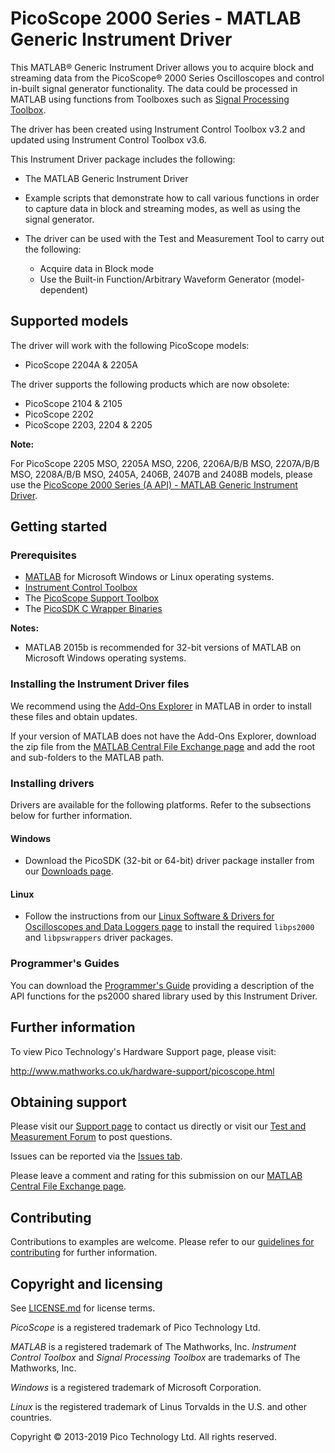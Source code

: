 # PicoScope 2000 Series - MATLAB Generic Instrument Driver

This MATLAB® Generic Instrument Driver allows you to acquire block and streaming data from the PicoScope® 2000 Series Oscilloscopes and control in-built signal generator functionality. The data could be processed in MATLAB using functions from Toolboxes such as [Signal Processing Toolbox](https://www.mathworks.com/products/signal.html). 

The driver has been created using Instrument Control Toolbox v3.2 and updated using Instrument Control Toolbox v3.6.

This Instrument Driver package includes the following: 

* The MATLAB Generic Instrument Driver 
* Example scripts that demonstrate how to call various functions in order to capture data in block and streaming modes, as well as using the signal generator.

* The driver can be used with the Test and Measurement Tool to carry out the following: 

  * Acquire data in Block mode  
  * Use the Built-in Function/Arbitrary Waveform Generator (model-dependent)

## Supported models

The driver will work with the following PicoScope models:

* PicoScope 2204A & 2205A

The driver supports the following products which are now obsolete:

* PicoScope 2104 & 2105 
* PicoScope 2202 
* PicoScope 2203, 2204 & 2205

**Note:**

For PicoScope 2205 MSO, 2205A MSO, 2206, 2206A/B/B MSO, 2207A/B/B MSO, 2208A/B/B MSO, 2405A, 2406B, 2407B and 2408B models, please use the 
[PicoScope 2000 Series (A API) - MATLAB Generic Instrument Driver](https://uk.mathworks.com/matlabcentral/fileexchange/55504-picoscope-2000-series--a-api--matlab-generic-instrument-driver).

## Getting started

### Prerequisites

* [MATLAB](https://uk.mathworks.com/products/matlab.html) for Microsoft Windows or Linux operating systems.
* [Instrument Control Toolbox](http://www.mathworks.co.uk/products/instrument/)
* The [PicoScope Support Toolbox](http://uk.mathworks.com/matlabcentral/fileexchange/53681-picoscope-support-toolbox)
* The [PicoSDK C Wrapper Binaries](https://github.com/picotech/picosdk-c-wrappers-binaries)

**Notes:**

* MATLAB 2015b is recommended for 32-bit versions of MATLAB on Microsoft Windows operating systems.

### Installing the Instrument Driver files

We recommend using the [Add-Ons Explorer](https://uk.mathworks.com/help/matlab/matlab_env/get-add-ons.html) in MATLAB in order to install these files and obtain updates.

If your version of MATLAB does not have the Add-Ons Explorer, download the zip file from the [MATLAB Central File Exchange page](https://uk.mathworks.com/matlabcentral/fileexchange/40134-picoscope-2000-series-matlab-generic-instrument-driver)
 and add the root and sub-folders to the MATLAB path.

### Installing drivers

Drivers are available for the following platforms. Refer to the subsections below for further information.

#### Windows

* Download the PicoSDK (32-bit or 64-bit) driver package installer from our [Downloads page](https://www.picotech.com/downloads).

#### Linux

* Follow the instructions from our [Linux Software & Drivers for Oscilloscopes and Data Loggers page](https://www.picotech.com/downloads/linux) to install the required `libps2000` and `libpswrappers` driver packages.

### Programmer's Guides

You can download the [Programmer's Guide](https://www.picotech.com/download/manuals/picoscope-2000-series-programmers-guide.pdf) providing a description of the API functions for the ps2000 shared library used by this Instrument Driver.

## Further information

To view Pico Technology's Hardware Support page, please visit:

http://www.mathworks.co.uk/hardware-support/picoscope.html

## Obtaining support

Please visit our [Support page](https://www.picotech.com/tech-support) to contact us directly or visit our [Test and Measurement Forum](https://www.picotech.com/support/forum71.html) to post questions.

Issues can be reported via the [Issues tab](https://github.com/picotech/picosdk-ps2000-matlab-instrument-driver/issues).

Please leave a comment and rating for this submission on our [MATLAB Central File Exchange page](https://uk.mathworks.com/matlabcentral/fileexchange/40134-picoscope-2000-series-matlab-generic-instrument-driver).

## Contributing

Contributions to examples are welcome. Please refer to our [guidelines for contributing](.github/CONTRIBUTING.md) for further information.

## Copyright and licensing

See [LICENSE.md](LICENSE.md) for license terms. 

*PicoScope* is a registered trademark of Pico Technology Ltd. 

*MATLAB* is a registered trademark of The Mathworks, Inc. *Instrument Control Toolbox* and *Signal Processing Toolbox*
are trademarks of The Mathworks, Inc.

*Windows* is a registered trademark of Microsoft Corporation. 

*Linux* is the registered trademark of Linus Torvalds in the U.S. and other countries.

Copyright © 2013-2019 Pico Technology Ltd. All rights reserved. 

